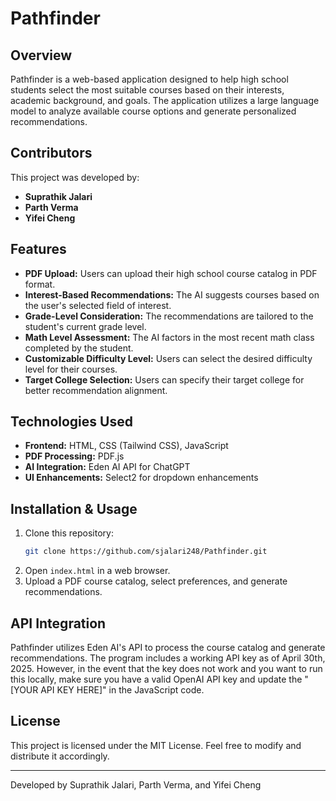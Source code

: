 # Pathfinder

## Overview

Pathfinder is a web-based application designed to help high school students select the most suitable courses based on their interests, academic background, and goals. The application utilizes a large language model to analyze available course options and generate personalized recommendations.

## Contributors

This project was developed by:

- **Suprathik Jalari**
- **Parth Verma**
- **Yifei Cheng**

## Features

- **PDF Upload:** Users can upload their high school course catalog in PDF format.
- **Interest-Based Recommendations:** The AI suggests courses based on the user's selected field of interest.
- **Grade-Level Consideration:** The recommendations are tailored to the student's current grade level.
- **Math Level Assessment:** The AI factors in the most recent math class completed by the student.
- **Customizable Difficulty Level:** Users can select the desired difficulty level for their courses.
- **Target College Selection:** Users can specify their target college for better recommendation alignment.

## Technologies Used

- **Frontend:** HTML, CSS (Tailwind CSS), JavaScript
- **PDF Processing:** PDF.js
- **AI Integration:** Eden AI API for ChatGPT
- **UI Enhancements:** Select2 for dropdown enhancements

## Installation & Usage

1. Clone this repository:
   ```sh
   git clone https://github.com/sjalari248/Pathfinder.git
   ```
2. Open `index.html` in a web browser.
3. Upload a PDF course catalog, select preferences, and generate recommendations.

## API Integration

Pathfinder utilizes Eden AI's API to process the course catalog and generate recommendations. The program includes a working API key as of April 30th, 2025. However, in the event that the key does not work and you want to run this locally, make sure you have a valid OpenAI API key and update the "[YOUR API KEY HERE]" in the JavaScript code. 

## License

This project is licensed under the MIT License. Feel free to modify and distribute it accordingly.

---

Developed by Suprathik Jalari, Parth Verma, and Yifei Cheng

